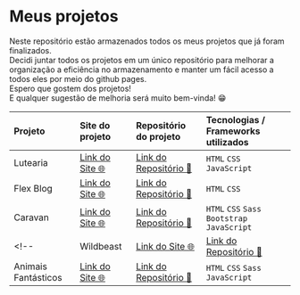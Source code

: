 # Meus projetos

<p>Neste repositório estão armazenados todos os meus projetos que já foram finalizados.<br>
Decidi juntar todos os projetos em um único repositório para melhorar a organização a eficiência no armazenamento e manter um fácil acesso a todos eles por meio do github pages.<br>
Espero que gostem dos projetos!<br>
E qualquer sugestão de melhoria será muito bem-vinda! 😁</p>

| Projeto    | Site do projeto | Repositório do projeto | Tecnologias / Frameworks utilizados |
| :--------- | :---------------| :----------------------| :------------------|
| Lutearia | [Link do Site 🌐](https://matheusgiove.github.io/projects/lutearia/)| [Link do Repositório 📁](https://github.com/MatheusGiove/projects/tree/main/lutearia) | `HTML` `CSS` `JavaScript` |
| Flex Blog | [Link do Site 🌐](https://matheusgiove.github.io/projects/flex-blog/)| [Link do Repositório 📁](https://github.com/MatheusGiove/projects/tree/main/flex-blog) | `HTML` `CSS` |
| Caravan | [Link do Site 🌐](https://matheusgiove.github.io/projects/caravan/)| [Link do Repositório 📁](https://github.com/MatheusGiove/projects/tree/main/caravan) | `HTML` `CSS` `Sass` `Bootstrap` `JavaScript` |
<!-- | Wildbeast | [Link do Site 🌐](https://matheusgiove.github.io/projects/wildbeast/)| [Link do Repositório 📁](https://github.com/MatheusGiove/projects/tree/main/wildbeast) | `HTML` `CSS` | -->
| Animais Fantásticos | [Link do Site 🌐](https://matheusgiove.github.io/projects/animais-fant%C3%A1sticos/)| [Link do Repositório 📁](https://github.com/MatheusGiove/projects/tree/main/animais-fant%C3%A1sticos) | `HTML` `CSS` `Sass` `JavaScript` |

